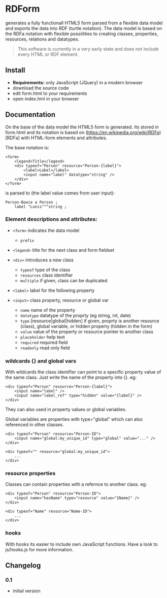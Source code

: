 # RDForm #

generates a fully functionall HTML5 form parsed from a flexible data model and exports the data into RDF (turtle notation). 
The data model is based on the RDFa notation with flexible possiilities to creating classes, properties, resources, relations and datatypes.

> This software is currently in a very early state and does not include every HTML or RDF element.

## Install ##

* **Requirements:** only JavaScript (JQuery) in a modern browser
* download the source code
* edit form.html to your requirements
* open index.hml in your browser


## Documentation ##

On the base of the data model the HTML5 form is generated. Its stored in form.html and its notation is based on (https://en.wikipedia.org/wiki/RDFa)[RDFa] with HTML-form elements and attributes.

The base notation is:

	<form>
		<legend>Title</legend>
		<div typeof="Person" resource="Person-{label}">
			<label>Label</label>
			<input name="label" datatype="string" />
		</div>
	</form>

is parsed to (the label value comes from user input):

	Person-Bowie a Person ;
		label "Lunis"^^string ;


### Element descriptions and attributes: ###

* `<form>` indicates the data model

	* `prefix`

* `<legend>` title for the next class and form fieldset

* `<div>` introduces a new class

	* `typeof` type of the class
	* `resources` class identifier
	* `multiple` if given, class can be duplicated

* `<label>` label for the following property

* `<input>` class property, resource or global var

	* `name` name of the property
	* `datatype` datatype of the proprty (eg string, int, date)	
	* `type` [resource|global|hidden] if given, proprty is another resource (class), global variable, or hidden property (hidden in the form)
	* `value` value of the property or resource pointer to another class 
	* `placeholder` help text
	* `required` required field
	* `readonly` read only field
 

### wildcards {} and global vars ###

With wildcards the class identifier can point to a specific property value of the same class. Just write the name of the property into {}. eg:

	<div typeof="Person" resource="Person-{label}">
		<input name="label" />
		<input name="label_ref" type="hidden" value="{label}" />
	</div>

They can also used in property values or global variables. 

Global variables are properties with type="global" which can also referenced in other classes.

	<div typeof="Person" resource="Person-ID">
		<input name="global:my_unique_id" type="global" value="..." />
	</div>
	
	<div typeof="" resource="global:my_unique_id">
		...
	</div>


### resource properties ###

Classes can contain properties with a refernce to another class. eg:

	<div typeof="Person" resource="Person-ID">
		<input name="hasName" type="resource" value="{Name}" />
	</div>

	<div typeof="Name" resource="Name-ID">
		...
	</div>


### hooks ###

With hooks its easier to include own JavaScript functions. Have a look to js/hooks.js for more information.


## Changelog ##

### 0.1

* initial version